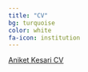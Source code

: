 ```yaml
---
title: "CV"
bg: turquoise
color: white
fa-icon: institution
---
```


[Aniket Kesari CV](https://github.com/Akesari12/Akesari12.github.io/raw/master/Aniket_Kesari_CV.pdf)
